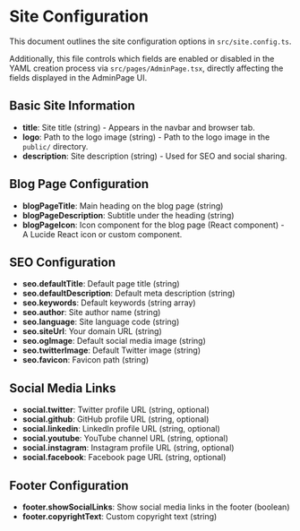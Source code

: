 # Site Configuration

This document outlines the site configuration options in `src/site.config.ts`.

Additionally, this file controls which fields are enabled or disabled in the YAML creation process via `src/pages/AdminPage.tsx`, directly affecting the fields displayed in the AdminPage UI.

## Basic Site Information

*   **title**: Site title (string) - Appears in the navbar and browser tab.
*   **logo**: Path to the logo image (string) -  Path to the logo image in the `public/` directory.
*   **description**: Site description (string) - Used for SEO and social sharing.

## Blog Page Configuration

*   **blogPageTitle**: Main heading on the blog page (string)
*   **blogPageDescription**: Subtitle under the heading (string)
*   **blogPageIcon**: Icon component for the blog page (React component) - A Lucide React icon or custom component.

## SEO Configuration

*   **seo.defaultTitle**: Default page title (string)
*   **seo.defaultDescription**: Default meta description (string)
*   **seo.keywords**: Default keywords (string array)
*   **seo.author**: Site author name (string)
*   **seo.language**: Site language code (string)
*   **seo.siteUrl**: Your domain URL (string)
*   **seo.ogImage**: Default social media image (string)
*   **seo.twitterImage**: Default Twitter image (string)
*   **seo.favicon**: Favicon path (string)

## Social Media Links

*   **social.twitter**: Twitter profile URL (string, optional)
*   **social.github**: GitHub profile URL (string, optional)
*   **social.linkedin**: LinkedIn profile URL (string, optional)
*   **social.youtube**: YouTube channel URL (string, optional)
*   **social.instagram**: Instagram profile URL (string, optional)
*   **social.facebook**: Facebook page URL (string, optional)

## Footer Configuration

*   **footer.showSocialLinks**: Show social media links in the footer (boolean)
*   **footer.copyrightText**: Custom copyright text (string)